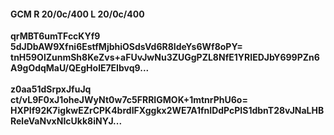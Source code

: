 #### GCM R 20/0c/400 L 20/0c/400
**qrMBT6umTFccKYf9**<br/>**5dJDbAW9Xfni6EstfMjbhiOSdsVd6R8IdeYs6Wf8oPY=**<br/>**tnH59OlZunmSh8KeZvs+aFUvJwNu3ZUGgPZL8NfE1YRIEDJbY699PZn6A9gOdqMaU/QEgHolE7EIbvq9...**<br/><br/>
**z0aa51dSrpxJfuJq**<br/>**ct/vL9F0xJ1oheJWyNt0w7c5FRRIGMOK+1mtnrPhU6o=**<br/>**HXPIf92K7igkwEZrCPK4brdIFXggkx2WE7A1fnIDdPcPIS1dbnT28vJNaLHBReleVaNvxNIcUkk8iNYJ...**
